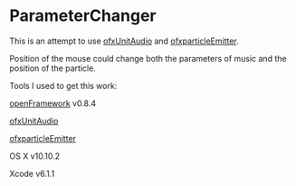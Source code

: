 # ParameterChanger

This is an attempt to use [ofxUnitAudio](https://github.com/admsyn/ofxAudioUnit) and [ofxparticleEmitter](https://github.com/sroske/ofxParticleEmitter). 

Position of the mouse could change both the parameters of music and the position of the particle.

Tools I used to get this work:

[openFramework](https://github.com/openframeworks/openFrameworks) v0.8.4

[ofxUnitAudio](https://github.com/admsyn/ofxAudioUnit)

[ofxparticleEmitter](https://github.com/sroske/ofxParticleEmitter)

OS X v10.10.2

Xcode v6.1.1
